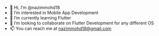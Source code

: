 - 👋 Hi, I’m @nazimmohd18
- 👀 I’m interested in Mobile App Development
- 🌱 I’m currently learning Flutter
- 💞️ I’m looking to collaborate on Flutter Development for any different OS
- 📫 You can reach me at nazimmohd18@gmail.com

<!---
nazimmohd18/nazimmohd18 is a ✨ special ✨ repository because its `README.md` (this file) appears on your GitHub profile.
You can click the Preview link to take a look at your changes.
--->
